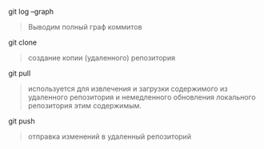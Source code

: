 git log –graph 
>Выводим полный граф коммитов

git clone
>создание копии (удаленного) репозитория

git pull
>используется для извлечения и загрузки содержимого из удаленного репозитория и немедленного обновления локального репозитория этим содержимым.

git push
> отправка изменений в удаленный репозиторий
